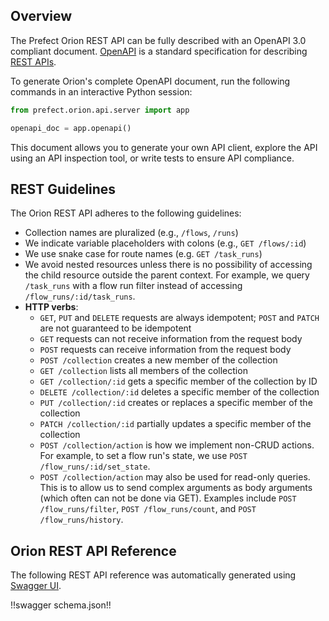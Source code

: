 ## Overview

The Prefect Orion REST API can be fully described with an OpenAPI 3.0 compliant document. [OpenAPI](https://swagger.io/docs/specification/about/) is a standard specification for describing [REST APIs](https://technically.dev/posts/apis-for-the-rest-of-us). 

To generate Orion's complete OpenAPI document, run the following commands in an interactive Python session:

```python
from prefect.orion.api.server import app

openapi_doc = app.openapi()
```

This document allows you to generate your own API client, explore the API using an API inspection tool, or write tests to ensure API compliance.

## REST Guidelines

The Orion REST API adheres to the following guidelines:

- Collection names are pluralized (e.g., `/flows`, `/runs`)
- We indicate variable placeholders with colons (e.g., `GET /flows/:id`)
- We use snake case for route names (e.g. `GET /task_runs`)
- We avoid nested resources unless there is no possibility of accessing the child resource outside the parent context. For example, we query `/task_runs` with a flow run filter instead of accessing `/flow_runs/:id/task_runs`.
- **HTTP verbs**:
    - `GET`, `PUT` and `DELETE` requests are always idempotent; `POST` and `PATCH` are not guaranteed to be idempotent
    - `GET` requests can not receive information from the request body
    - `POST` requests can receive information from the request body
    - `POST /collection` creates a new member of the collection
    - `GET /collection` lists all members of the collection
    - `GET /collection/:id` gets a specific member of the collection by ID
    - `DELETE /collection/:id` deletes a specific member of the collection 
    - `PUT /collection/:id` creates or replaces a specific member of the collection
    - `PATCH /collection/:id` partially updates a specific member of the collection
    - `POST /collection/action` is how we implement non-CRUD actions. For example, to set a flow run's state, we use `POST /flow_runs/:id/set_state`.
    - `POST /collection/action` may also be used for read-only queries. This is to allow us to send complex arguments as body arguments (which often can not be done via GET). Examples include `POST /flow_runs/filter`, `POST /flow_runs/count`, and `POST /flow_runs/history`.

## Orion REST API Reference

The following REST API reference was automatically generated using [Swagger UI](https://swagger.io/tools/swagger-ui/).

!!swagger schema.json!!
